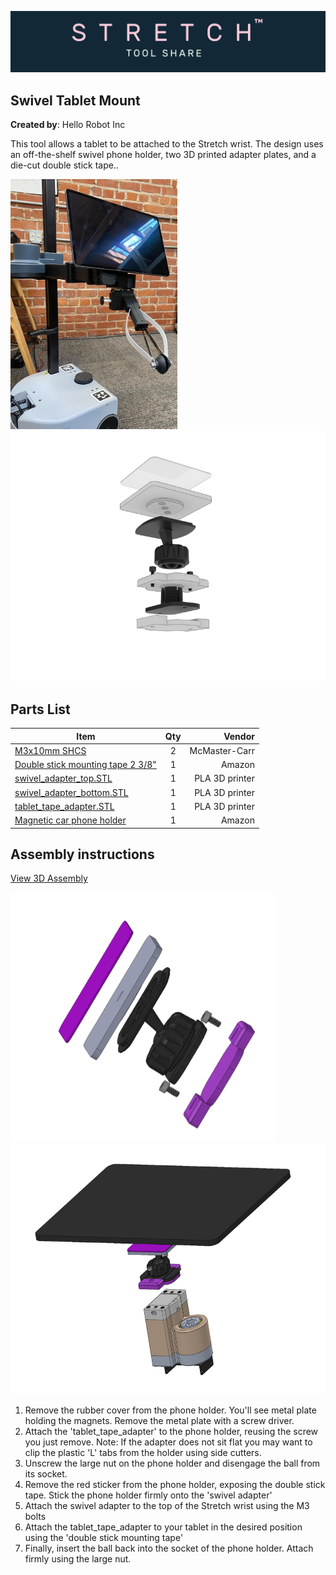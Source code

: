 ![image](../../images/banner.png)

## Swivel Tablet Mount

**Created by**: Hello Robot Inc

This tool allows a tablet to be attached to the Stretch wrist. The design uses an off-the-shelf swivel phone holder, two 3D printed adapter plates, and a die-cut double stick tape..

<img src="images/re1_with_tablet.png" alt="image" height="400" />

<img src="images/Tablet_swivel_mount_ASM_1.png" alt="image" height="400" />

## Parts List

| Item                                                                                                                                         | Qty | Vendor           |
|----------------------------------------------------------------------------------------------------------------------------------------------|:-------------:| -----: |
| [M3x10mm SHCS](https://www.mcmaster.com/93705A813/)                                                     | 2 | McMaster-Carr|
| [Double stick mounting tape 2 3/8"](https://www.amazon.com/gp/product/B09VRXDMWW/ref=ppx_yo_dt_b_search_asin_title?ie=UTF8&psc=1) | 1 | Amazon |
| [swivel_adapter_top.STL](CAD/swivel_adapter_top.STL)                                                    | 1 | PLA 3D printer |
| [swivel_adapter_bottom.STL](CAD/swivel_adapter_bottom.STL)                                              | 1 | PLA 3D printer |                          
| [tablet_tape_adapter.STL](CAD/tablet_tape_adapter.STL)                                                  | 1 | PLA 3D printer |
| [Magnetic car phone holder](https://www.amazon.com/gp/product/B075XZBKBQ/ref=ppx_yo_dt_b_search_asin_title?ie=UTF8&th=1) | 1 | Amazon |

## Assembly instructions
[View 3D Assembly](CAD/ASSEM_ball_swivel.STEP)

<img src="images/ball_assembly_exploded.png" alt="image" height="400" />

<img src="images/tablet_assembly_exploded.png" alt="image" height="400" />

1. Remove the rubber cover from the phone holder. You'll see metal plate holding the magnets. Remove the metal plate with a screw driver.
2. Attach the 'tablet_tape_adapter' to the phone holder, reusing the screw you just remove. Note: If the adapter does not sit flat you may want to clip the plastic 'L' tabs from the holder using side cutters.
3. Unscrew the large nut on the phone holder and disengage the ball from its socket.
4. Remove the red sticker from the phone holder, exposing the double stick tape. Stick the phone holder firmly onto the 'swivel adapter'
5. Attach the swivel adapter to the top of the Stretch wrist using the M3 bolts
6. Attach the tablet_tape_adapter to your tablet in the desired position using the 'double stick mounting tape'
7. Finally, insert the ball back into the socket of the phone holder. Attach firmly using the large nut.
